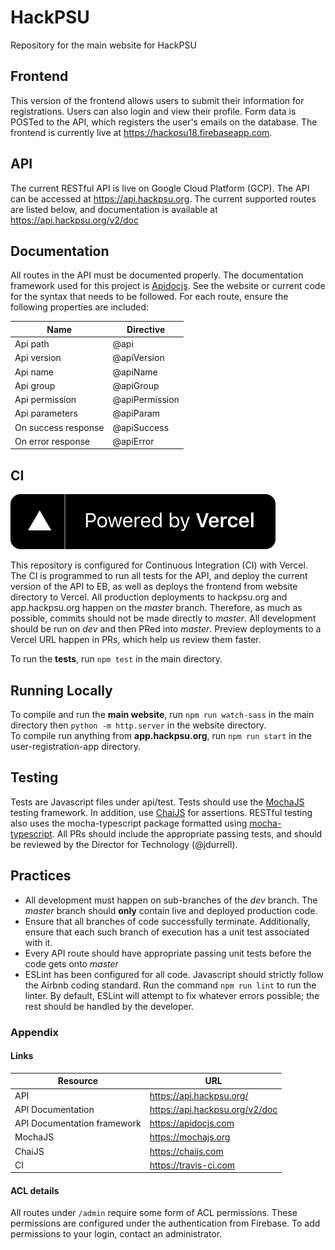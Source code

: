 # HackPSU
Repository for the main website for HackPSU


## Frontend

This version of the frontend allows users to submit their information for registrations. Users can also login and view their profile. Form data is POSTed to the API, which registers the user's emails on the database. The frontend is currently live at https://hackpsu18.firebaseapp.com.

## API

The current RESTful API is live on Google Cloud Platform (GCP). The API can be accessed at https://api.hackpsu.org. The current supported routes are listed below, and documentation is available at https://api.hackpsu.org/v2/doc

## Documentation

All routes in the API must be documented properly. The documentation framework used for this project is [Apidocjs](https://apidocjs.com). See the website or current code for the syntax that needs to be followed. For each route, ensure
the following properties are included:

Name | Directive
------------ | -------------
Api path | @api
Api version | @apiVersion
Api name | @apiName
Api group | @apiGroup
Api permission | @apiPermission
Api parameters | @apiParam
On success response | @apiSuccess
On error response | @apiError



## CI

[![Vercel Logo](/website/assets/images/sponsors/powered-by-vercel.svg)](https://vercel.com?utm_source=HackPSU&utm_campaign=oss)


This repository is configured for Continuous Integration (CI) with Vercel.
The CI is programmed to run all tests for the API, and deploy the current version of the API to EB, as well as deploys the frontend from website directory to Vercel.
All production deployments to hackpsu.org and app.hackpsu.org happen on the _master_ branch. Therefore, as much as possible, commits should not be made directly to _master_. All development should be run on _dev_
and then PRed into _master_. Preview deployments to a Vercel URL happen in PRs, which help us review them faster.

To run the **tests**, run `npm test` in the main directory. </br>

## Running Locally
To compile and run the **main website**, run `npm run watch-sass` in the main directory then `python -m http.server` in the website directory. </br>
To compile run anything from **app.hackpsu.org**, run `npm run start` in the user-registration-app directory.

## Testing

Tests are Javascript files under api/test. Tests should use the [MochaJS](http://Mochajs.org) testing framework. In addition, use
[ChaiJS](http://chaijs.com) for assertions. RESTful testing also uses the mocha-typescript package formatted using [mocha-typescript](https://www.npmjs.com/package/mocha-typescript).
All PRs should include the appropriate passing tests, and should be reviewed by the Director for Technology (@jdurrell).


## Practices
- All development must happen on sub-branches of the _dev_ branch. The _master_ branch should **only** contain live and deployed production code.
- Ensure that all branches of code successfully terminate. Additionally, ensure that each such branch of execution has a unit test associated with it.
- Every API route should have appropriate passing unit tests before the code gets onto _master_
- ESLint has been configured for all code. Javascript should strictly follow the Airbnb coding standard. Run the command `npm run lint` to run the linter.
By default, ESLint will attempt to fix whatever errors possible; the rest should be handled by the developer.


### Appendix

#### Links
Resource | URL
------------ | -------------
 API | https://api.hackpsu.org/
 API Documentation | https://api.hackpsu.org/v2/doc
 API Documentation framework | https://apidocjs.com
 MochaJS | https://mochajs.org
 ChaiJS | https://chaijs.com
 CI | https://travis-ci.com

 #### ACL details
 All routes under ```/admin``` require some form of ACL permissions. These permissions are configured
 under the authentication from Firebase. To add permissions to your login, contact an administrator.


